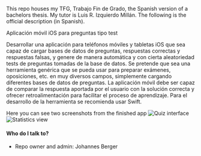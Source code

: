 This repo houses my TFG, Trabajo Fin de Grado, the Spanish version of a bachelors thesis. My tutor is Luis R. Izquierdo Millán. The following is the official description (in Spanish).

Aplicación móvil iOS para preguntas tipo test

Desarrollar una aplicación para teléfonos móviles y tabletas iOS que sea capaz de cargar bases de datos de preguntas, respuestas correctas y respuestas falsas, y genere de manera automática y con cierta aleatoriedad tests de preguntas tomadas de la base de datos. Se pretende que sea una herramienta genérica que se pueda usar para preparar exámenes, oposiciones, etc. en muy diversos campos, simplemente cargando diferentes bases de datos de preguntas. La aplicación móvil debe ser capaz de comparar la respuesta aportada por el usuario con la solución correcta y ofrecer retroalimentación para facilitar el proceso de aprendizaje. Para el desarrollo de la herramienta se recomienda usar Swift.

Here you can see two screenshots from the finished app
![Quiz interface](http://hannes@izqui.org/Screenshots/UserGuide-16.png)
![Statistics view](http://hannes@izqui.org/Screenshots/UserGuide-29.png)

#### Who do I talk to? ####

* Repo owner and admin: Johannes Berger